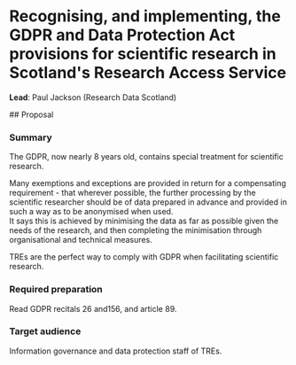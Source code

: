 # Recognising, and implementing, the GDPR and Data Protection Act provisions for scientific research in Scotland's Research Access Service

**Lead**: Paul Jackson (Research Data Scotland)

## Proposal

### Summary

The GDPR, now nearly 8 years old, contains special treatment for scientific research.

Many exemptions and exceptions are provided in return for a compensating requirement - that wherever possible, the further processing by the scientific researcher should be of data prepared in advance and provided in such a way as to be anonymised when used.  
It says this is achieved by minimising the data as far as possible given the needs of the research, and then completing the minimisation through organisational and technical measures.  

TREs are the perfect way to comply with GDPR when facilitating scientific research.

### Required preparation
Read GDPR recitals 26 and156, and article 89.

### Target audience
Information governance and data protection staff of TREs.